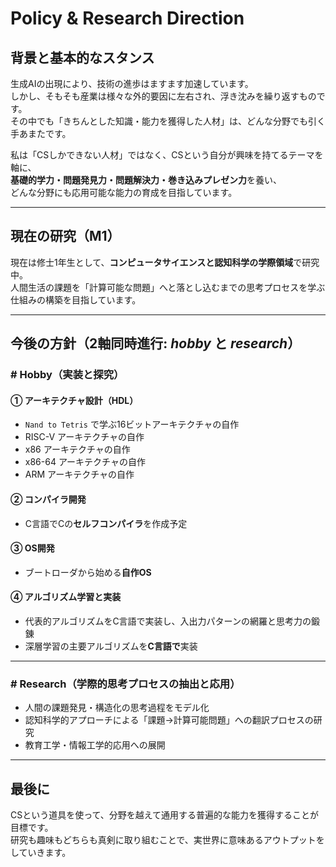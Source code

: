 # Policy & Research Direction

## 背景と基本的なスタンス

生成AIの出現により、技術の進歩はますます加速しています。  
しかし、そもそも産業は様々な外的要因に左右され、浮き沈みを繰り返すものです。  
その中でも「きちんとした知識・能力を獲得した人材」は、どんな分野でも引く手あまたです。

私は「CSしかできない人材」ではなく、CSという自分が興味を持てるテーマを軸に、  
**基礎的学力・問題発見力・問題解決力・巻き込みプレゼン力**を養い、  
どんな分野にも応用可能な能力の育成を目指しています。

---

## 現在の研究（M1）

現在は修士1年生として、**コンピュータサイエンスと認知科学の学際領域**で研究中。  
人間生活の課題を「計算可能な問題」へと落とし込むまでの思考プロセスを学ぶ仕組みの構築を目指しています。

---

## 今後の方針（2軸同時進行: *hobby* と *research*）

### # Hobby（実装と探究）

#### ① アーキテクチャ設計（HDL）
- `Nand to Tetris` で学ぶ16ビットアーキテクチャの自作
- RISC-V アーキテクチャの自作
- x86 アーキテクチャの自作
- x86-64 アーキテクチャの自作
- ARM アーキテクチャの自作

#### ② コンパイラ開発
- C言語でCの**セルフコンパイラ**を作成予定

#### ③ OS開発
- ブートローダから始める**自作OS**

#### ④ アルゴリズム学習と実装
- 代表的アルゴリズムをC言語で実装し、入出力パターンの網羅と思考力の鍛錬
- 深層学習の主要アルゴリズムを**C言語で**実装

---

### # Research（学際的思考プロセスの抽出と応用）

- 人間の課題発見・構造化の思考過程をモデル化
- 認知科学的アプローチによる「課題→計算可能問題」への翻訳プロセスの研究
- 教育工学・情報工学的応用への展開

---

## 最後に

CSという道具を使って、分野を越えて通用する普遍的な能力を獲得することが目標です。  
研究も趣味もどちらも真剣に取り組むことで、実世界に意味あるアウトプットをしていきます。

